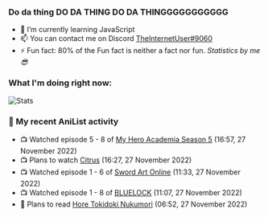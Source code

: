 ### Do da thing DO DA THING DO DA THINGGGGGGGGGGG

<!-- **TheInternetUser0/TheInternetUser0** is a ✨ _special_ ✨ repository because its `README.md` (this file) appears on your GitHub profile. -->


- 🌱 I’m currently learning JavaScript
- 📫 You can contact me on Discord [TheInternetUser#9060](https://discord.com/users/534117072796385300)
- ⚡ Fun fact: 80% of the Fun fact is neither a fact nor fun. _Statistics by me 😎_

### What I'm doing right now:
![Stats](https://discord.c99.nl/widget/theme-3/534117072796385300.png)

### 🌸 My recent AniList activity

<!-- ANILIST_ACTIVITY:start -->

-   📺 Watched episode 5 - 8 of [My Hero Academia Season 5](https://anilist.co/anime/117193) (16:57, 27 November 2022)
-   📺 Plans to watch [Citrus](https://anilist.co/anime/97832) (16:27, 27 November 2022)
-   📺 Watched episode 1 - 6 of [Sword Art Online](https://anilist.co/anime/11757) (11:33, 27 November 2022)
-   📺 Watched episode 1 - 8 of [BLUELOCK](https://anilist.co/anime/137822) (11:07, 27 November 2022)
-   📖 Plans to read [Hore Tokidoki Nukumori](https://anilist.co/manga/97430) (06:52, 27 November 2022)

<!-- ANILIST_ACTIVITY:end -->
